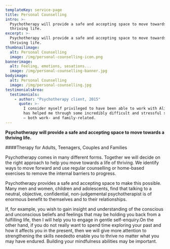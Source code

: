 ```yaml
---
templateKey: service-page
title: Personal Counselling
intro: >-
  Psychotherapy will provide a safe and accepting space to move towards a
  thriving life.
excerpt: >-
  Psychotherapy will provide a safe and accepting space to move towards a
  thriving life.
thumbnailimage:
  alt: Personal Counselling
  image: /img/personal-counselling-icon.png
bannerimage:
  alt: Feeling, emotions, sesations...
  image: /img/personal-counselling-banner.jpg
bodyimage:
  alt: Personal Counselling
  image: /img/personal-counselling.jpg
testimonialsArea:
  testimonials:
    - author: "Psychotherapy client, 2015"
      quote: >-
        I consider myself privileged to have been able to work with Alistair. He
        has helped me through some incredibly difficult and stressful situations
        – both work- and family-related.
---
```


**Psychotherapy will provide a safe and accepting space to move towards a thriving life.**

####Therapy for Adults, Teenagers, Couples and Families

Psychotherapy comes in many different forms. Together we will decide on the right approach to help you move towards a life of thriving. We identify ways to move forward and use regular counselling or home-based exercises to remove the internal barriers to progress.

Psychotherapy provides a safe and accepting space to make this possible. Many men and women, children and adolescents, find that talking to a neutral, objective, confidential, non-judgemental psychotherapist is of enormous benefit to themselves and to their relationships.

If, for example, you wish to gain insight and understanding of the conscious and unconscious beliefs and feelings that may be holding you back from a fulfilling life, then I will help you to engage in gentle self-enquiry.On the other hand, if you do not really want to spend time exploring your past and how it affects you in the present, then we will give more attention to strengthening the skills neededto enable you to thrive no matter what you may have endured. Building your mindfulness abilities may be important.

